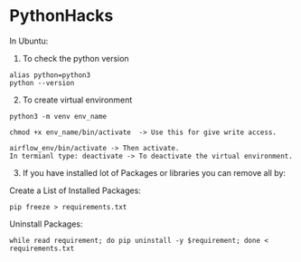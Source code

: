 # PythonHacks
In Ubuntu:
1. To check the python version
```
alias python=python3
python --version
```
2. To create virtual environment
   
```
python3 -m venv env_name
```
```
chmod +x env_name/bin/activate  -> Use this for give write access.
```

```
airflow_env/bin/activate -> Then activate.
In termianl type: deactivate -> To deactivate the virtual environment.
```
3. If you have installed lot of Packages or libraries you can remove all by:

Create a List of Installed Packages:
 ```
pip freeze > requirements.txt
 ```

Uninstall Packages: 
```
while read requirement; do pip uninstall -y $requirement; done < requirements.txt

```

